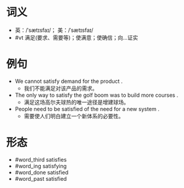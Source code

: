 # 词义
- 英：/ˈsætɪsfaɪ/； 美：/ˈsætɪsfaɪ/
- #vt 满足(要求、需要等)；使满意；使确信；向…证实
# 例句
- We cannot satisfy demand for the product .
	- 我们不能满足对该产品的需求。
- The only way to satisfy the golf boom was to build more courses .
	- 满足这场高尔夫球热的唯一途径是增建球场。
- People need to be satisfied of the need for a new system .
	- 需要使人们明白建立一个新体系的必要性。
# 形态
- #word_third satisfies
- #word_ing satisfying
- #word_done satisfied
- #word_past satisfied
